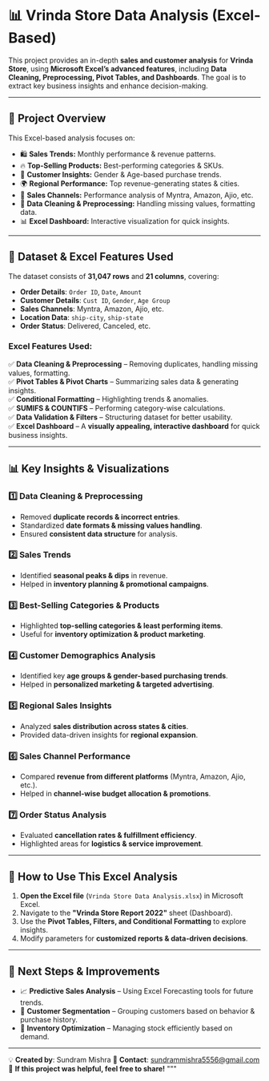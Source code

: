 # 📊 Vrinda Store Data Analysis (Excel-Based)

This project provides an in-depth **sales and customer analysis** for **Vrinda Store**, using **Microsoft Excel’s advanced features**, including **Data Cleaning, Preprocessing, Pivot Tables, and Dashboards**. The goal is to extract key business insights and enhance decision-making.

---

## 📌 Project Overview
This Excel-based analysis focuses on:
- 🛍 **Sales Trends:** Monthly performance & revenue patterns.
- 🔥 **Top-Selling Products:** Best-performing categories & SKUs.
- 🎯 **Customer Insights:** Gender & Age-based purchase trends.
- 🌍 **Regional Performance:** Top revenue-generating states & cities.
- 🏬 **Sales Channels:** Performance analysis of Myntra, Amazon, Ajio, etc.
- 🧹 **Data Cleaning & Preprocessing:** Handling missing values, formatting data.
- 📊 **Excel Dashboard:** Interactive visualization for quick insights.

---

## 📂 Dataset & Excel Features Used
The dataset consists of **31,047 rows** and **21 columns**, covering:
- **Order Details**: `Order ID`, `Date`, `Amount`
- **Customer Details**: `Cust ID`, `Gender`, `Age Group`
- **Sales Channels**: Myntra, Amazon, Ajio, etc.
- **Location Data**: `ship-city`, `ship-state`
- **Order Status**: Delivered, Canceled, etc.

### **Excel Features Used:**
✅ **Data Cleaning & Preprocessing** – Removing duplicates, handling missing values, formatting.  
✅ **Pivot Tables & Pivot Charts** – Summarizing sales data & generating insights.  
✅ **Conditional Formatting** – Highlighting trends & anomalies.  
✅ **SUMIFS & COUNTIFS** – Performing category-wise calculations.  
✅ **Data Validation & Filters** – Structuring dataset for better usability.  
✅ **Excel Dashboard** – A **visually appealing, interactive dashboard** for quick business insights.  

---

## 📊 Key Insights & Visualizations
### **1️⃣ Data Cleaning & Preprocessing**
- Removed **duplicate records & incorrect entries**.
- Standardized **date formats & missing values handling**.
- Ensured **consistent data structure** for analysis.

### **2️⃣ Sales Trends**
- Identified **seasonal peaks & dips** in revenue.
- Helped in **inventory planning & promotional campaigns**.

### **3️⃣ Best-Selling Categories & Products**
- Highlighted **top-selling categories & least performing items**.
- Useful for **inventory optimization & product marketing**.

### **4️⃣ Customer Demographics Analysis**
- Identified key **age groups & gender-based purchasing trends**.
- Helped in **personalized marketing & targeted advertising**.

### **5️⃣ Regional Sales Insights**
- Analyzed **sales distribution across states & cities**.
- Provided data-driven insights for **regional expansion**.

### **6️⃣ Sales Channel Performance**
- Compared **revenue from different platforms** (Myntra, Amazon, Ajio, etc.).
- Helped in **channel-wise budget allocation & promotions**.

### **7️⃣ Order Status Analysis**
- Evaluated **cancellation rates & fulfillment efficiency**.
- Highlighted areas for **logistics & service improvement**.

---

## 🚀 How to Use This Excel Analysis
1. **Open the Excel file** (`Vrinda Store Data Analysis.xlsx`) in Microsoft Excel.
2. Navigate to the **"Vrinda Store Report 2022"** sheet (Dashboard).
3. Use the **Pivot Tables, Filters, and Conditional Formatting** to explore insights.
4. Modify parameters for **customized reports & data-driven decisions**.

---

## 📌 Next Steps & Improvements
- 📈 **Predictive Sales Analysis** – Using Excel Forecasting tools for future trends.  
- 🎯 **Customer Segmentation** – Grouping customers based on behavior & purchase history.  
- 🏪 **Inventory Optimization** – Managing stock efficiently based on demand.  

---

💡 **Created by**: Sundram Mishra
📧 **Contact**: sundrammishra5556@gmail.com  
🌟 **If this project was helpful, feel free to share!**
"""
